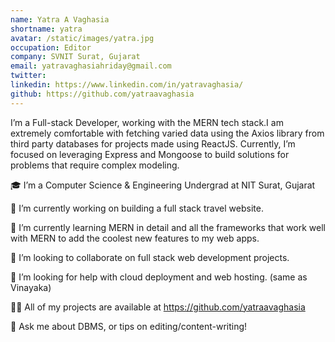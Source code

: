 ```yaml
---
name: Yatra A Vaghasia
shortname: yatra
avatar: /static/images/yatra.jpg
occupation: Editor
company: SVNIT Surat, Gujarat
email: yatravaghasiahriday@gmail.com
twitter:
linkedin: https://www.linkedin.com/in/yatravaghasia/
github: https://github.com/yatraavaghasia
---
```


I’m a Full-stack Developer, working with the MERN tech stack.I am extremely comfortable with fetching varied data using the Axios library from third party databases for projects made using ReactJS. Currently, I’m focused on leveraging Express and Mongoose to build solutions for problems that require complex modeling.

🎓 I’m a Computer Science & Engineering Undergrad at NIT Surat, Gujarat

🔭 I’m currently working on building a full stack travel website.

🌱 I’m currently learning MERN in detail and all the frameworks that work well with MERN to add the coolest new features to my web apps.

👯 I’m looking to collaborate on full stack web development projects.

🤝 I’m looking for help with cloud deployment and web hosting. (same as Vinayaka)

👨‍💻 All of my projects are available at https://github.com/yatraavaghasia

💬 Ask me about DBMS, or tips on editing/content-writing!
